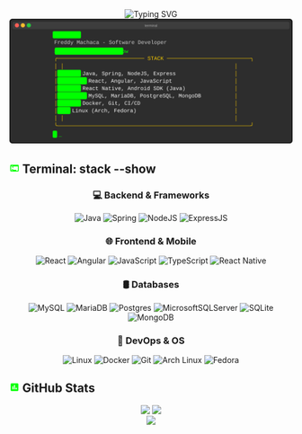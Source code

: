 <div align="center">
  <img src="https://readme-typing-svg.herokuapp.com?font=JetBrains+Mono&size=35&duration=3000&color=00FF00&center=true&vCenter=true&width=600&lines=Terminal+%24+whoami;Software+Developer;Linux+Enthusiast;Full+Stack+Engineer" alt="Typing SVG" />
</div>

<div align="center">
  <img src="./assets/terminal-commands.svg" alt="Terminal Commands" />
</div>

## <img src="./assets/terminal.svg" width="18"/> Terminal: stack --show

<div align="center">
  <h3>💻 Backend & Frameworks</h3>
  <img src="https://img.shields.io/badge/java-%23ED8B00.svg?style=for-the-badge&logo=openjdk&logoColor=white" alt="Java"/>
  <img src="https://img.shields.io/badge/spring-%236DB33F.svg?style=for-the-badge&logo=spring&logoColor=white" alt="Spring"/>
  <img src="https://img.shields.io/badge/Node.js-339933?style=for-the-badge&logo=nodedotjs&logoColor=white" alt="NodeJS"/>
  <img src="https://img.shields.io/badge/Express.js-000000?style=for-the-badge&logo=express&logoColor=white" alt="ExpressJS"/>
  
  
  <h3>🌐 Frontend & Mobile</h3>
  <img src="https://img.shields.io/badge/React-20232A?style=for-the-badge&logo=react&logoColor=61DAFB" alt="React"/>
  <img src="https://img.shields.io/badge/Angular-DD0031?style=for-the-badge&logo=angular&logoColor=white" alt="Angular"/>
  <img src="https://img.shields.io/badge/JavaScript-F7DF1E?style=for-the-badge&logo=javascript&logoColor=black" alt="JavaScript"/>
  <img src="https://img.shields.io/badge/TypeScript-007ACC?style=for-the-badge&logo=typescript&logoColor=white" alt="TypeScript"/>
  <img src="https://img.shields.io/badge/React_Native-20232A?style=for-the-badge&logo=react&logoColor=61DAFB" alt="React Native"/>
  
  <h3>🛢️ Databases</h3>
  <img src="https://img.shields.io/badge/MySQL-005C84?style=for-the-badge&logo=mysql&logoColor=white" alt="MySQL"/>
  <img src="https://img.shields.io/badge/MariaDB-003545?style=for-the-badge&logo=mariadb&logoColor=white" alt="MariaDB"/>
  <img src="https://img.shields.io/badge/postgres-%23316192.svg?style=for-the-badge&logo=postgresql&logoColor=white" alt="Postgres"/>
  <img src="https://img.shields.io/badge/Microsoft%20SQL%20Server-CC2927?style=for-the-badge&logo=microsoft%20sql%20server&logoColor=white" alt="MicrosoftSQLServer"/>
  <img src="https://img.shields.io/badge/sqlite-%2307405e.svg?style=for-the-badge&logo=sqlite&logoColor=white" alt="SQLite"/>
  <img src="https://img.shields.io/badge/MongoDB-4EA94B?style=for-the-badge&logo=mongodb&logoColor=white" alt="MongoDB"/>
  
  <h3>🐧 DevOps & OS</h3>
  <img src="https://img.shields.io/badge/Linux-FCC624?style=for-the-badge&logo=linux&logoColor=black" alt="Linux"/>
  <img src="https://img.shields.io/badge/Docker-2CA5E0?style=for-the-badge&logo=docker&logoColor=white" alt="Docker"/>
  <img src="https://img.shields.io/badge/GIT-E44C30?style=for-the-badge&logo=git&logoColor=white" alt="Git"/>
  <img src="https://img.shields.io/badge/Arch_Linux-1793D1?style=for-the-badge&logo=arch-linux&logoColor=white" alt="Arch Linux"/>
  <img src="https://img.shields.io/badge/Fedora-294172?style=for-the-badge&logo=fedora&logoColor=white" alt="Fedora"/>
</div>

## <img src="./assets/stats.svg" width="18"/> GitHub Stats

<div align="center">
  <picture>
    <source 
      srcset="https://github-readme-stats.vercel.app/api?username=FreddyMachaca&show_icons=true&theme=radical&bg_color=00000000&text_color=00FF00&icon_color=FD428E&title_color=00FF00&hide_border=true"
      media="(prefers-color-scheme: dark)"
    />
    <source
      srcset="https://github-readme-stats.vercel.app/api?username=FreddyMachaca&show_icons=true&theme=default"
      media="(prefers-color-scheme: light), (prefers-color-scheme: no-preference)"
    />
    <img height="180em" src="https://github-readme-stats.vercel.app/api?username=FreddyMachaca&show_icons=true&theme=radical&bg_color=00000000&text_color=00FF00&icon_color=FD428E&title_color=00FF00&hide_border=true" />
  </picture>
  <picture>
    <source 
      srcset="https://github-readme-stats.vercel.app/api/top-langs/?username=FreddyMachaca&layout=compact&theme=radical&bg_color=00000000&text_color=00FF00&icon_color=FD428E&title_color=00FF00&hide_border=true"
      media="(prefers-color-scheme: dark)"
    />
    <source
      srcset="https://github-readme-stats.vercel.app/api/top-langs/?username=FreddyMachaca&layout=compact&theme=default"
      media="(prefers-color-scheme: light), (prefers-color-scheme: no-preference)"
    />
    <img height="180em" src="https://github-readme-stats.vercel.app/api/top-langs/?username=FreddyMachaca&layout=compact&theme=radical&bg_color=00000000&text_color=00FF00&icon_color=FD428E&title_color=00FF00&hide_border=true" />
  </picture>
</div>

<div align="center">
  <picture>
    <source 
      srcset="https://github-readme-streak-stats.herokuapp.com/?user=FreddyMachaca&theme=radical&background=00000000&ring=00FF00&fire=FD428E&currStreakNum=00FF00&sideNums=00FF00&currStreakLabel=00FF00&sideLabels=00FF00&dates=A9FEF7&hide_border=true"
      media="(prefers-color-scheme: dark)"
    />
    <source
      srcset="https://github-readme-streak-stats.herokuapp.com/?user=FreddyMachaca&theme=default"
      media="(prefers-color-scheme: light), (prefers-color-scheme: no-preference)"
    />
    <img src="https://github-readme-streak-stats.herokuapp.com/?user=FreddyMachaca&theme=radical&background=00000000&ring=00FF00&fire=FD428E&currStreakNum=00FF00&sideNums=00FF00&currStreakLabel=00FF00&sideLabels=00FF00&dates=A9FEF7&hide_border=true" />
  </picture>
</div>